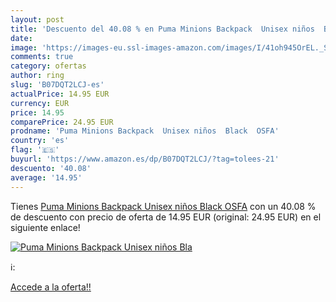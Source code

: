 ```yaml
---
layout: post
title: 'Descuento del 40.08 % en Puma Minions Backpack  Unisex niños  Bla'
date: 
image: 'https://images-eu.ssl-images-amazon.com/images/I/41oh945OrEL._SL200_.jpg'
comments: true
category: ofertas
author: ring
slug: 'B07DQT2LCJ-es'
actualPrice: 14.95 EUR
currency: EUR
price: 14.95
comparePrice: 24.95 EUR
prodname: 'Puma Minions Backpack  Unisex niños  Black  OSFA'
country: 'es'
flag: '🇪🇸'
buyurl: 'https://www.amazon.es/dp/B07DQT2LCJ/?tag=tolees-21'
descuento: '40.08'
average: '14.95'
---
```


Tienes [Puma Minions Backpack  Unisex niños  Black  OSFA](https://www.amazon.es/dp/B07DQT2LCJ/?tag=tolees-21) con un 40.08 % de descuento con precio de oferta de 14.95 EUR (original: 24.95 EUR) en el siguiente enlace!

[![Puma Minions Backpack  Unisex niños  Bla](https://images-eu.ssl-images-amazon.com/images/I/41oh945OrEL._SL200_.jpg)](https://www.amazon.es/dp/B07DQT2LCJ/?tag=tolees-21)

ℹ️:


[Accede a la oferta!!](https://www.amazon.es/dp/B07DQT2LCJ/?tag=tolees-21)
